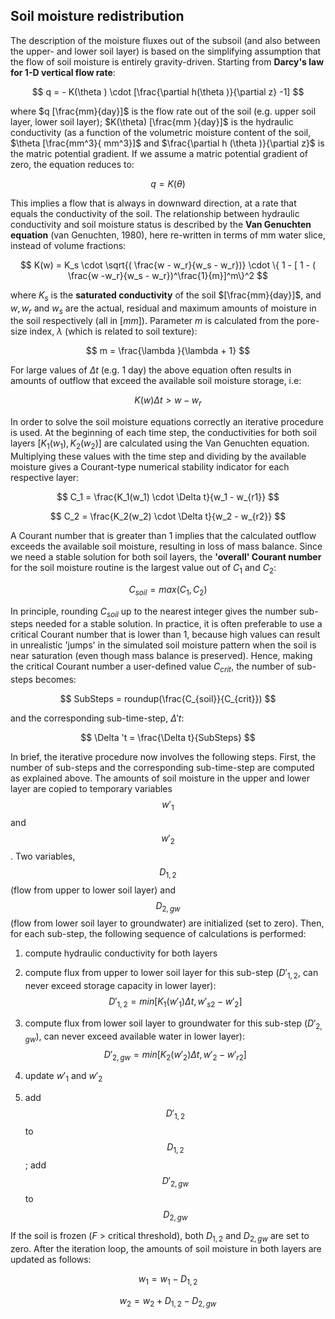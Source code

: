 ## Soil moisture redistribution 

The description of the moisture fluxes out of the subsoil (and also between the upper- and lower soil layer) is based on the simplifying assumption that the flow of soil moisture is entirely gravity-driven. Starting from **Darcy's law for 1-D vertical flow rate**:

$$
q = - K(\theta ) \cdot [\frac{\partial h(\theta )}{\partial z} -1]
$$

where $q [\frac{mm}{day}]$ is the flow rate out of the soil (e.g. upper soil layer, lower soil layer); $K(\theta) [\frac{mm }{day}]$ is the hydraulic conductivity (as a function of the volumetric moisture content of the soil, $\theta [\frac{mm^3}{ mm^3}]$ and $\frac{\partial h (\theta )}{\partial z}$ is the matric potential gradient. If we assume a matric potential gradient of zero, the equation reduces to:

$$
q = K(\theta )
$$

This implies a flow that is always in downward direction, at a rate that equals the conductivity of the soil. The relationship between hydraulic conductivity and soil moisture status is described by the **Van Genuchten equation** (van Genuchten, 1980), here re-written in terms of mm water slice, instead of volume fractions:

$$
K(w) = K_s \cdot \sqrt{( \frac{w - w_r}{w_s - w_r})} \cdot \{ 1 - [ 1 - ( \frac{w -w_r}{w_s - w_r})^\frac{1}{m}]^m\}^2
$$

where $K_s$ is the **saturated conductivity** of the soil $[\frac{mm}{day}]$, and $w, w_r$ and $w_s$ are the actual, residual and maximum amounts of moisture in the soil respectively (all in $[mm]$). Parameter $m$ is calculated from the pore-size index, $\lambda$ (which is related to soil texture):

$$
m = \frac{\lambda }{\lambda + 1}
$$

For large values of *Δt* (e.g. 1 day) the above equation often results in amounts of outflow that exceed the available soil moisture storage, i.e:

$$
K(w)\Delta t \gt {w - w_r}
$$

In order to solve the soil moisture equations correctly an iterative procedure is used. At the beginning of each time step, the conductivities for both soil layers $[K_1(w_1), K_2(w_2)]$ are calculated using the Van Genuchten equation. Multiplying these values with the time step and dividing by the available moisture gives a Courant-type numerical stability indicator for each respective layer:

$$
C_1 = \frac{K_1(w_1) \cdot \Delta t}{w_1 - w_{r1}}
$$

$$
C_2 = \frac{K_2(w_2) \cdot \Delta t}{w_2 - w_{r2}}
$$

A Courant number that is greater than 1 implies that the calculated outflow exceeds the available soil moisture, resulting in loss of mass balance. Since we need a stable solution for both soil layers, the
**'overall' Courant number** for the soil moisture routine is the largest value out of $C_1$ and $C_2$:

$$
C_{soil} = max (C_1,C_2)
$$

In principle, rounding $C_{soil}$ up to the nearest integer gives the number sub-steps needed for a stable solution. In practice, it is often preferable to use a critical Courant number that is lower than 1, because high values can result in unrealistic 'jumps' in the simulated soil moisture pattern when the soil is near saturation (even though mass balance is preserved). Hence, making the critical Courant number a
user-defined value $C_{crit}$, the number of sub-steps becomes:

$$
SubSteps = roundup(\frac{C_{soil}}{C_{crit}})
$$

and the corresponding sub-time-step, $\Delta 't$:

$$
\Delta 't = \frac{\Delta t}{SubSteps}
$$

In brief, the iterative procedure now involves the following steps. First, the number of sub-steps and the corresponding sub-time-step are computed as explained above. The amounts of soil moisture in the upper
and lower layer are copied to temporary variables $$w'_1$$ and $$w'_2$$. Two variables, $$D_{1,2}$$ (flow from upper to lower soil layer) and $$D_{2,gw}$$ (flow from lower soil layer to groundwater) are initialized (set to zero). Then, for each sub-step, the following sequence of calculations is performed:

1. compute hydraulic conductivity for both layers

2. compute flux from upper to lower soil layer for this sub-step ($D'_{1,2}$, can never exceed storage capacity in lower layer):
   $$
   D'_{1,2} = min [K_1(w'_1)\Delta t,w'_{s2} -w'_2]
   $$

3. compute flux from lower soil layer to groundwater for this sub-step ($D'_{2,gw}$), can never exceed available water in lower layer):
   $$
   D'_{2,gw} = min [K_2(w'_2)\Delta t,w'_2 -w'_{r2}]
   $$

4. update $w'_1$ and $w'_2$

5. add $$D'_{1,2}$$ to $$D_{1,2}$$; add $$D'_{2,gw}$$ to $$D_{2,gw}$$

If the soil is frozen (*F* \> critical threshold), both $D_{1,2}$ and $D_{2,gw}$ are set to zero. After the iteration loop, the amounts of soil moisture in both layers are updated as follows:

$$
w_1 = w_1 - D_{1,2}
$$

$$
w_2 = w_2 + D_{1,2} - D_{2,gw}
$$

